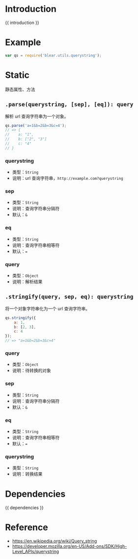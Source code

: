 # Introduction
{{ introduction }}





# Example
```js
var qs = require('blear.utils.querystring');
```






# Static
静态属性、方法


## `.parse(querystring, [sep], [eq]): query`
解析 url 查询字符串为一个对象。

```js
qs.parse('a=1&b=2&b=3&c=4');
// => {
//    a: "1",
//    b: ["2", "3"]
//    c: "4"
// }
```


### querystring
- 类型：`String`
- 说明：url 查询字符串，`http://example.com?querystring`

### sep
- 类型：`String`
- 说明：查询字符串分隔符
- 默认：`&`

### eq
- 类型：`String`
- 说明：查询字符串相等符
- 默认：`=`

### query
- 类型：`Object`
- 说明：解析结果



## `.stringify(query, sep, eq): querystring`
将一个对象字符串化为一个 url 查询字符串。
```js
qs.stringify({
    a: 1,
    b: [2, 3],
    c: 4
});
// => "a=1&b=2&b=3&c=4"
```
### query
- 类型：`Object`
- 说明：待转换的对象

### sep
- 类型：`String`
- 说明：查询字符串分隔符
- 默认：`&`

### eq
- 类型：`String`
- 说明：查询字符串相等符
- 默认：`=`

### querystring
- 类型：`String`
- 说明：转换结果





# Dependencies
{{ dependencies }}





# Reference
- <https://en.wikipedia.org/wiki/Query_string>
- <https://developer.mozilla.org/en-US/Add-ons/SDK/High-Level_APIs/querystring>


